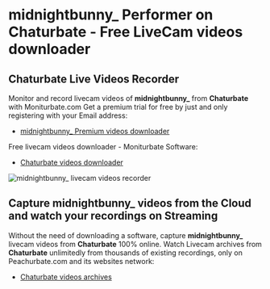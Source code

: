 # midnightbunny_ Performer on Chaturbate - Free LiveCam videos downloader

## Chaturbate Live Videos Recorder

Monitor and record livecam videos of **midnightbunny_** from **Chaturbate** with Moniturbate.com
Get a premium trial for free by just and only registering with your Email address:
* [midnightbunny_ Premium videos downloader](https://moniturbate.com/request-demo-licence-key.html)

Free livecam videos downloader - Moniturbate Software:
* [Chaturbate videos downloader](https://moniturbate.com/moniturbate-download-software.html)

![midnightbunny_ livecam videos recorder](https://peachurnet.com/templates/moniturbate-software.png)


## Capture midnightbunny_ videos from the Cloud and watch your recordings on Streaming

Without the need of downloading a software, capture **midnightbunny_** livecam videos from **Chaturbate** 100% online.
Watch Livecam archives from **Chaturbate** unlimitedly from thousands of existing recordings, only on Peachurbate.com and its websites network:
* [Chaturbate videos archives](https://peachurnet.com/)